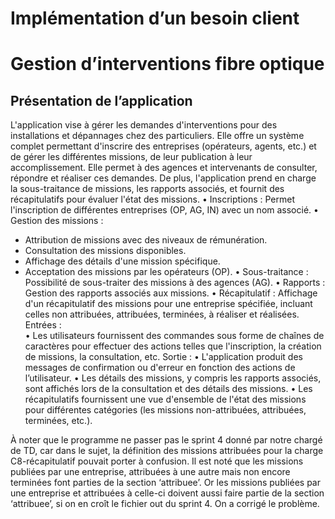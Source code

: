 # Implémentation d’un besoin client  
# Gestion d’interventions fibre optique

## Présentation de l’application

L'application vise à gérer les demandes d'interventions pour des installations et dépannages chez des particuliers. Elle offre un système complet permettant d'inscrire des entreprises (opérateurs, agents, etc.) et de gérer les différentes missions, de leur publication à leur accomplissement. Elle permet à des agences et intervenants de consulter, répondre et réaliser ces demandes. De plus, l'application prend en charge la sous-traitance de missions, les rapports associés, et fournit des récapitulatifs pour évaluer l'état des missions.
•	Inscriptions : Permet l'inscription de différentes entreprises (OP, AG, IN) avec un nom associé. 
•	Gestion des missions : 
- Attribution de missions avec des niveaux de rémunération. 
- Consultation des missions disponibles. 
- Affichage des détails d'une mission spécifique. 
- Acceptation des missions par les opérateurs (OP).
•	Sous-traitance : Possibilité de sous-traiter des missions à des agences (AG). 
•	Rapports : Gestion des rapports associés aux missions. 
•	Récapitulatif : Affichage d'un récapitulatif des missions pour une entreprise spécifiée, incluant celles non attribuées, attribuées, terminées, à réaliser et réalisées.
Entrées :  
•	Les utilisateurs fournissent des commandes sous forme de chaînes de caractères pour effectuer des actions telles que l'inscription, la création de missions, la consultation, etc.
Sortie :
•	L'application produit des messages de confirmation ou d'erreur en fonction des actions de l’utilisateur.
•	Les détails des missions, y compris les rapports associés, sont affichés lors de la consultation et des détails des missions.
•	Les récapitulatifs fournissent une vue d'ensemble de l'état des missions pour différentes catégories (les missions non-attribuées, attribuées, terminées, etc.). 

À noter que le programme ne passer pas le sprint 4 donné par notre chargé de TD, car dans le sujet, la définition des missions attribuées pour la charge C8-récapitulatif pouvait porter à confusion. Il est noté que les missions publiées par une entreprise, attribuées à une autre mais non encore terminées font parties de la section ‘attribuee’. Or les missions publiées par une entreprise et attribuées à celle-ci doivent aussi faire partie de la section ‘attribuee’, si on en croît le fichier out du sprint 4. On a corrigé le problème.
